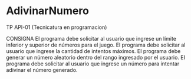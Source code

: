 # AdivinarNumero
TP API-01 (Tecnicatura en programacion)

CONSIGNA
EI programa debe solicitar al usuario que ingrese un límite inferior y
superior de números para el juego.
EI programa debe solicitar al usuario que ingrese la cantidad de intentos
máximos.
EI programa debe generar un número aleatorio dentro del rango
ingresado por el usuario.
EI programa debe solicitar al usuario que ingrese un número para
intentar adivinar el número generado.
